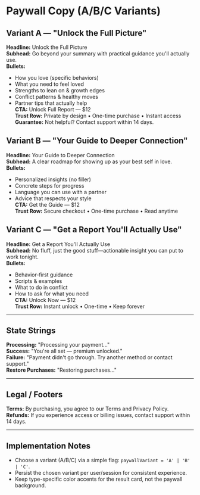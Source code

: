 # Paywall Copy (A/B/C Variants)

## Variant A — "Unlock the Full Picture"
**Headline:** Unlock the Full Picture  
**Subhead:** Go beyond your summary with practical guidance you'll actually use.  
**Bullets:**  
- How you love (specific behaviors)  
- What you need to feel loved  
- Strengths to lean on & growth edges  
- Conflict patterns & healthy moves  
- Partner tips that actually help  
**CTA:** Unlock Full Report — $12  
**Trust Row:** Private by design • One-time purchase • Instant access  
**Guarantee:** Not helpful? Contact support within 14 days.

## Variant B — "Your Guide to Deeper Connection"
**Headline:** Your Guide to Deeper Connection  
**Subhead:** A clear roadmap for showing up as your best self in love.  
**Bullets:**  
- Personalized insights (no filler)  
- Concrete steps for progress  
- Language you can use with a partner  
- Advice that respects your style  
**CTA:** Get the Guide — $12  
**Trust Row:** Secure checkout • One-time purchase • Read anytime

## Variant C — "Get a Report You'll Actually Use"
**Headline:** Get a Report You'll Actually Use  
**Subhead:** No fluff, just the good stuff—actionable insight you can put to work tonight.  
**Bullets:**  
- Behavior-first guidance  
- Scripts & examples  
- What to do in conflict  
- How to ask for what you need  
**CTA:** Unlock Now — $12  
**Trust Row:** Instant unlock • One-time • Keep forever

---

## State Strings

**Processing:** "Processing your payment…"  
**Success:** "You're all set — premium unlocked."  
**Failure:** "Payment didn't go through. Try another method or contact support."  
**Restore Purchases:** "Restoring purchases…"

---

## Legal / Footers

**Terms:** By purchasing, you agree to our Terms and Privacy Policy.  
**Refunds:** If you experience access or billing issues, contact support within 14 days.

---

## Implementation Notes

- Choose a variant (A/B/C) via a simple flag: `paywallVariant = 'A' | 'B' | 'C'`.  
- Persist the chosen variant per user/session for consistent experience.  
- Keep type-specific color accents for the result card, not the paywall background.



